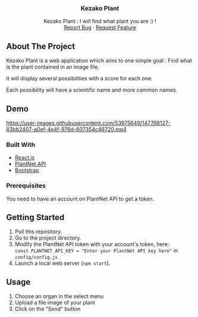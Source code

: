   <h3 align="center">Kezako Plant</h3>
  <p align="center">
    Kezako Plant : I will find what plant you are :) !
    <br />
    <a href="https://github.com/AlexARNcode/kezako-plant-react/issues">Report Bug</a>
    ·
    <a href="https://github.com/AlexARNcode/kezako-plant-react/issues">Request Feature</a>
  </p>
</div>

## About The Project

Kezako Plant is a web application which aims to one simple goal : Find what is the plant contained in an image file.

It will display several possibilities with a score for each one.

Each possibility will have a scientific name and more common names.

## Demo

https://user-images.githubusercontent.com/53975649/147768127-83bb2407-a0ef-4e4f-976d-607354c46720.mp4

### Built With

- [React.js](https://reactjs.org/)
- [PlantNet API](https://my.plantnet.org/)
- [Bootstrap](https://getbootstrap.com)

### Prerequisites

You need to have an account on PlantNet API to get a token.

## Getting Started

1. Pull this repository.
2. Go to the project directory.
3. Modify the PlantNet API token with your account's token, here:  
   `const PLANTNET_API_KEY = "Enter your PlantNet API key here"` in `config/config.js`
4. Launch a local web server (`npm start`).

## Usage

1. Choose an organ in the select menu
2. Upload a file image of your plant
3. Click on the "Send" button
